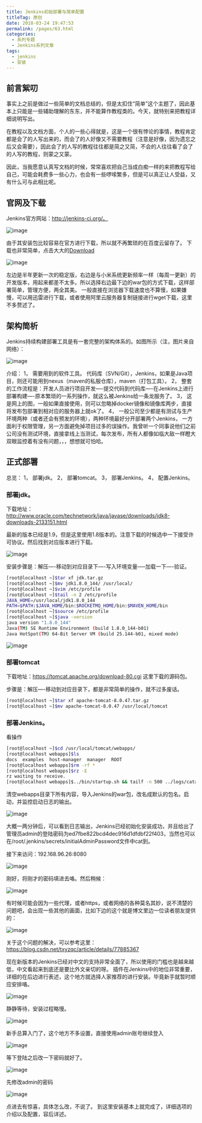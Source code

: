 ```yaml
---
title: Jenkins初始部署与简单配置
titleTag: 原创
date: 2018-03-24 19:47:53
permalink: /pages/63.html
categories:
  - 系列专题
  - Jenkins系列文章
tags:
  - jenkins
  - 安装
---
```




## 前言絮叨

事实上之前是做过一些简单的文档总结的，但是太扣住“简单”这个主题了，因此基本上只能是一些辅助理解的东东，并不能算作教程类的。今天，就特别来把教程详细说明写出。

在教程以及文档方面，个人的一些心得就是，这是一个很有悖论的事情，教程肯定都是会了的人写出来的，而会了的人好像又不需要教程（注意是好像，因为遗忘之后又会需要），因此会了的人写的教程往往都是简之又简，不会的人往往看了会了的人写的教程，则蒙之又蒙。

因此，当我愿意认真写文档的时候，常常喜欢把自己当成白痴一样的来把教程写给自己，可能会耗费多一些心力，也会有一些啰嗦繁多，但是可以真正让人受益，又有什么可与此相比呢。

## 官网及下载

Jenkins官方网站：http://jenkins-ci.org/。

![image](http://t.eryajf.net/imgs/2021/09/91bf002e27acf8fb.jpg)

由于其安装包比较容易在官方进行下载，所以就不再繁琐的在百度云留存了。
下载也非常简单，点击大大的[Download](https://jenkins.io/download/)

![image](http://t.eryajf.net/imgs/2021/09/d92a0e98e493701a.jpg)

左边是半年更新一次的稳定版，右边是与小米系统更新频率一样（每周一更新）的开发版本，用起来都差不太多。所以选择右边最下边的war包的方式下载，这样部署简单，管理方便，两全其美。
一般直接在浏览器下载速度也不算慢，如果嫌慢，可以用迅雷进行下载，或者使用阿里云服务器复制链接进行wget下载，这里不多赘述了。

## 架构简析

Jenkins持续构建部署工具是有一套完整的架构体系的。如图所示（注，图片来自网络）：

![image](http://t.eryajf.net/imgs/2021/09/5bf36897c791232c.jpg)

介绍：
1， 需要用到的软件工具。
代码库（SVN/Git），Jenkins，如果是Java项目，则还可能用到nexus（maven的私服仓库），maven（打包工具）。
2， 整套的工作流程是：开发人员进行项目开发—-提交代码到代码库—-在Jenkins上进行部署构建—-原本繁琐的一系列操作，就这么被Jenkins给一条龙服务了。
3， 这是网上的图，一般如果直接使用，则可以忽略掉docker镜像和镜像库两步，直接将发布包部署到相对应的服务器上就ok了。
4， 一般公司至少都是有测试与生产环境两种（或者还会有预发的环境），两种环境最好分开部署两个Jenkins， 一方面利于权限管理，另一方面避免掉项目过多的误操作。我曾听一个同事说他们之前公司没有测试环境，直接拿线上当测试，每次发布，所有人都像如临大敌一样瞪大双眼监控着有没有问题，，，想想就可怕哈。

## 正式部署

总览：
1， 部署jdk。
2， 部署tomcat。
3， 部署Jenkins。
4， 配置Jenkins。

### 部署jdk。

下载地址：http://www.oracle.com/technetwork/java/javase/downloads/jdk8-downloads-2133151.html

最新的版本已经是1.9，但是这里使用1.8版本的。注意下载的时候选中一下接受许可协议。然后找到对应版本进行下载。

![image](http://t.eryajf.net/imgs/2021/09/943518d70c07766d.jpg)

安装步骤是：解压—-移动到对应目录下—-写入环境变量—–加载一下—-验证。

```sh
[root@localhost ~]$tar xf jdk.tar.gz
[root@localhost ~]$mv jdk1.8.0_144/ /usr/local/
[root@localhost ~]$vim /etc/profile
[root@localhost ~]$tail -n 2 /etc/profile
JAVA_HOME=/usr/local/jdk1.8.0_144
PATH=$PATH:$JAVA_HOME/bin:$ROCKETMQ_HOME/bin:$MAVEN_HOME/bin
[root@localhost ~]$source /etc/profile
[root@localhost ~]$java -version
java version "1.8.0_144"
Java(TM) SE Runtime Environment (build 1.8.0_144-b01)
Java HotSpot(TM) 64-Bit Server VM (build 25.144-b01, mixed mode)
```

![image](http://t.eryajf.net/imgs/2021/09/862f131e06b04253.jpg)

### 部署tomcat

下载地址：https://tomcat.apache.org/download-80.cgi
这里下载的源码包。

步骤是：解压—-移动到对应目录下，都是非常简单的操作，就不过多废话。

```sh
[root@localhost ~]$tar xf apache-tomcat-8.0.47.tar.gz
[root@localhost ~]$mv apache-tomcat-8.0.47 /usr/local/tomcat
```

### 部署Jenkins。

看操作

```sh
[root@localhost ~]$cd /usr/local/tomcat/webapps/
[root@localhost webapps]$ls
docs  examples  host-manager  manager  ROOT
[root@localhost webapps]$rm -rf *
[root@localhost webapps]$rz -E
rz waiting to receive.
[root@localhost webapps]$../bin/startup.sh && tailf -n 500 ../logs/catalina.out
```

清空webapps目录下所有内容，导入Jenkins的war包，改名成默认的包名。启动，并监控启动日志的输出。

![image](http://t.eryajf.net/imgs/2021/09/1906f0576a8ad019.jpg)

大概一两分钟后，可以看到日志输出，Jenkins已经初始化安装成功，并且给出了管理员admin的登陆密码为ed7fbe822bcd4dec916d1dfdbf22f403，当然也可以在/root/.jenkins/secrets/initialAdminPassword文件中cat到。

接下来访问：192.168.96.26:8080

![image](http://t.eryajf.net/imgs/2021/09/b50708b084dd81b2.jpg)

刚好，将刚才的密码填进去咯。然后稍候：

![image](http://t.eryajf.net/imgs/2021/09/581affcc21fe0bdf.jpg)

有时候可能会因为一些代理，或者https，或者网络的各种莫名其妙，说不清楚的问题吧，会出现一些其他的画面，比如下边的这个就是博文里边一位读者朋友提供的：

![image](http://t.eryajf.net/imgs/2021/09/c591f15e70ac725f.jpg)

关于这个问题的解决，可以参考这里：https://blog.csdn.net/txyzqc/article/details/77885367

现在新版本的Jenkins已经对中文的支持非常全面了，所以使用的门槛也是越来越低，中文看起来到底还是要比外文亲切的呀。
插件在Jenkins中的地位非常重要，详细的在后边进行表述，这个地方就选择人家推荐的进行安装。毕竟新手就暂时顺应安排咯。

![image](http://t.eryajf.net/imgs/2021/09/aa9619397529388a.jpg)

静静等待，安装过程略慢。

![image](http://t.eryajf.net/imgs/2021/09/ba11e5a35ddb3aae.jpg)

新手总算入门了，这个地方不多设置，直接使用admin账号继续登入

![image](http://t.eryajf.net/imgs/2021/09/e5714efc54dea852.jpg)

等下登陆之后改一下密码就好了。

![image](http://t.eryajf.net/imgs/2021/09/6e606105f9e04d20.jpg)

先修改admin的密码

![image](http://t.eryajf.net/imgs/2021/09/40620c001bfe5f43.jpg)

点进去有惊喜，具体怎么改，不说了。
到这里安装基本上就完成了，详细选项的介绍以及配置，容后详述。
